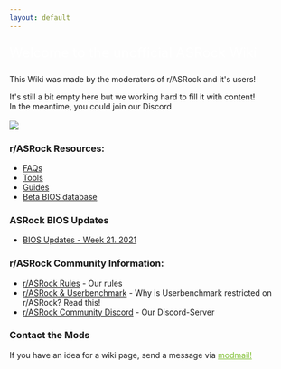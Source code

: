 ```yaml
---
layout: default
---
```


<p style="color:#fff;font-size:x-large">
    Welcome to the unofficial ASRock Wiki 
</p>
<p>
    This Wiki was made by the moderators of r/ASRock and it's users!
</p>
<p>
    It's still a bit empty here but we working hard to fill it with content!<br>
    In the meantime, you could join our Discord<br>
<br>
    <a href="https://discord.gg/rFrMpxV">
        <img src="https://discordapp.com/api/guilds/734825971848577038/widget.png?style=banner2">
    </a>
</p> 

### r/ASRock Resources:

* [FAQs](faq/index.md)
* [Tools](tools/index.md)
* [Guides](guides/index.md)
* [Beta BIOS database](beta_bios/index.md)

### ASRock BIOS Updates

* [BIOS Updates - Week 21. 2021](beta_bios/info/biosUpdates)

### r/ASRock Community Information:

* [r/ASRock Rules](rules/index.md) - Our rules
* [r/ASRock & Userbenchmark](faq/index.md#rasrock-and-userbenchmark) - Why is Userbenchmark restricted on r/ASRock? Read this!
* [r/ASRock Community Discord](https://discord.gg/rFrMpxV) - Our Discord-Server

### Contact the Mods
If you have an idea for a wiki page, send a message via <a style="color:#79bd28" href="https://www.reddit.com/message/compose?to=%2Fr%2FASRock" target="_blank">modmail!</a>
